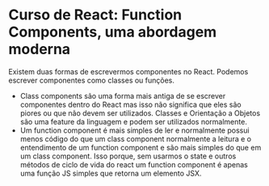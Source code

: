 # Curso de React: Function Components, uma abordagem moderna

Existem duas formas de escrevermos componentes no React. Podemos escrever componentes como classes ou funções.

- Class components são uma forma mais antiga de se escrever componentes dentro do React mas isso não significa que eles são piores ou que não devem ser utilizados. Classes e Orientação a Objetos são uma feature da linguagem e podem ser utilizados normalmente.
- Um function component é mais simples de ler e normalmente possui menos código do que um class component normalmente a leitura e o entendimento de um function component e são mais simples do que em um class component. Isso porque, sem usarmos o state e outros métodos de ciclo de vida do react um function component é apenas uma função JS simples que retorna um elemento JSX.
